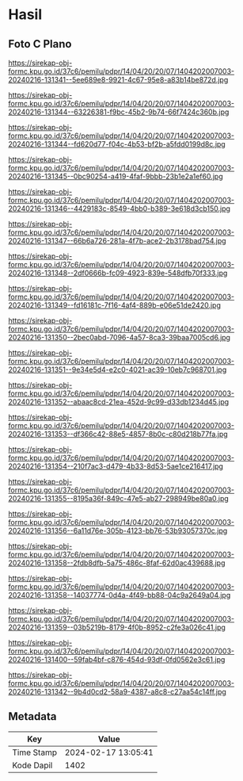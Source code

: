 # Hasil

## Foto C Plano

https://sirekap-obj-formc.kpu.go.id/37c6/pemilu/pdpr/14/04/20/20/07/1404202007003-20240216-131341--5ee689e8-9921-4c67-95e8-a83b14be872d.jpg

https://sirekap-obj-formc.kpu.go.id/37c6/pemilu/pdpr/14/04/20/20/07/1404202007003-20240216-131344--63226381-f9bc-45b2-9b74-66f7424c360b.jpg

https://sirekap-obj-formc.kpu.go.id/37c6/pemilu/pdpr/14/04/20/20/07/1404202007003-20240216-131344--fd620d77-f04c-4b53-bf2b-a5fdd0199d8c.jpg

https://sirekap-obj-formc.kpu.go.id/37c6/pemilu/pdpr/14/04/20/20/07/1404202007003-20240216-131345--0bc90254-a419-4faf-9bbb-23b1e2a1ef60.jpg

https://sirekap-obj-formc.kpu.go.id/37c6/pemilu/pdpr/14/04/20/20/07/1404202007003-20240216-131346--4429183c-8549-4bb0-b389-3e618d3cb150.jpg

https://sirekap-obj-formc.kpu.go.id/37c6/pemilu/pdpr/14/04/20/20/07/1404202007003-20240216-131347--66b6a726-281a-4f7b-ace2-2b3178bad754.jpg

https://sirekap-obj-formc.kpu.go.id/37c6/pemilu/pdpr/14/04/20/20/07/1404202007003-20240216-131348--2df0666b-fc09-4923-839e-548dfb70f333.jpg

https://sirekap-obj-formc.kpu.go.id/37c6/pemilu/pdpr/14/04/20/20/07/1404202007003-20240216-131349--fd16181c-7f16-4af4-889b-e06e51de2420.jpg

https://sirekap-obj-formc.kpu.go.id/37c6/pemilu/pdpr/14/04/20/20/07/1404202007003-20240216-131350--2bec0abd-7096-4a57-8ca3-39baa7005cd6.jpg

https://sirekap-obj-formc.kpu.go.id/37c6/pemilu/pdpr/14/04/20/20/07/1404202007003-20240216-131351--9e34e5d4-e2c0-4021-ac39-10eb7c968701.jpg

https://sirekap-obj-formc.kpu.go.id/37c6/pemilu/pdpr/14/04/20/20/07/1404202007003-20240216-131352--abaac8cd-21ea-452d-9c99-d33db1234d45.jpg

https://sirekap-obj-formc.kpu.go.id/37c6/pemilu/pdpr/14/04/20/20/07/1404202007003-20240216-131353--df366c42-88e5-4857-8b0c-c80d218b77fa.jpg

https://sirekap-obj-formc.kpu.go.id/37c6/pemilu/pdpr/14/04/20/20/07/1404202007003-20240216-131354--210f7ac3-d479-4b33-8d53-5ae1ce216417.jpg

https://sirekap-obj-formc.kpu.go.id/37c6/pemilu/pdpr/14/04/20/20/07/1404202007003-20240216-131355--8195a36f-849c-47e5-ab27-298949be80a0.jpg

https://sirekap-obj-formc.kpu.go.id/37c6/pemilu/pdpr/14/04/20/20/07/1404202007003-20240216-131356--6a11d76e-305b-4123-bb76-53b93057370c.jpg

https://sirekap-obj-formc.kpu.go.id/37c6/pemilu/pdpr/14/04/20/20/07/1404202007003-20240216-131358--2fdb8dfb-5a75-486c-8faf-62d0ac439688.jpg

https://sirekap-obj-formc.kpu.go.id/37c6/pemilu/pdpr/14/04/20/20/07/1404202007003-20240216-131358--14037774-0d4a-4f49-bb88-04c9a2649a04.jpg

https://sirekap-obj-formc.kpu.go.id/37c6/pemilu/pdpr/14/04/20/20/07/1404202007003-20240216-131359--03b5219b-8179-4f0b-8952-c2fe3a026c41.jpg

https://sirekap-obj-formc.kpu.go.id/37c6/pemilu/pdpr/14/04/20/20/07/1404202007003-20240216-131400--59fab4bf-c876-454d-93df-0fd0562e3c61.jpg

https://sirekap-obj-formc.kpu.go.id/37c6/pemilu/pdpr/14/04/20/20/07/1404202007003-20240216-131342--9b4d0cd2-58a9-4387-a8c8-c27aa54c14ff.jpg


## Metadata

| Key        | Value               |
| ---------- | ------------------- |
| Time Stamp | 2024-02-17 13:05:41 |
| Kode Dapil | 1402                |




